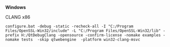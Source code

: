 **Windows**

CLANG x86

`configure.bat -debug -static -recheck-all -I "C:/Program Files/OpenSSL-Win32/include" -L "C:/Program Files/OpenSSL-Win32/lib" -prefix H:/QtDebugClang -opensource -confirm-license -nomake examples -nomake tests  -skip qtwebengine  -platform win32-clang-msvc`
